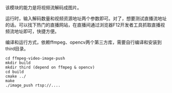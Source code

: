 该模块的能力是将视频流解码成图片。

运行时，输入解码数量和视频资源地址两个参数即可。对了，想要测试直播流地址的话。可以找下热门的直播网站，在直播间通过浏览器F12开发者工具抓取直播视频流地址即可，快捷方便。

编译和运行方式，依赖ffmpeg、opencv两个第三方库，需要自行编译和安装到third目录。

    cd ffmpeg-video-image-push
    mkdir build
    mkdir third (depend on ffmpeg & opencv)
    cd build 
    cmake ../
    make
    ./image_push rtsp://....
    
  
